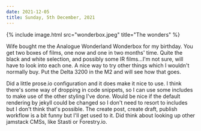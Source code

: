 ```yaml
---
date: 2021-12-05
title: Sunday, 5th December, 2021
---
```

{% include image.html src="wonderbox.jpeg" title="The wonders" %}

Wife bought me the Analogue Wonderland Wonderbox for my birthday. You get two boxes of films, one now and one in two months' time. Quite the black and white selection, and possibly some IR films...I'm not sure, will have to look into each one. A nice way to try other things which I wouldn't normally buy. Put the Delta 3200 in the M2 and will see how that goes. 

Did a little prose.io configuration and it does make it nice to use. I think there's some way of dropping in code snippets, so I can use some includes to make use of the other styling I've done. Would be nice if the default rendering by jekyll could be changed so I don't need to resort to includes but I don't think that's possible. The create post, create draft, publish workflow is a bit funny but I'll get used to it. Did think about looking up other jamstack CMSs, like Stasti or Forestry.io.

